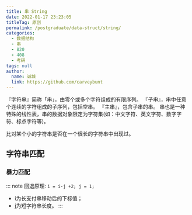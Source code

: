 ```yaml
---
title: 串 String
date: 2022-01-17 23:23:05
titleTag: 原创
permalink: /postgraduate/data-struct/string/
categories: 
  - 数据结构
  - 串
  - 820
  - 408
  - 考研
tags: null
author: 
  name: 诚城
  link: https://github.com/carveybunt
---
```

『字符串』简称「串」，由零个或多个字符组成的有限序列。
『子串』，串中任意个连续的字符组成的子序列，包括空串。
『主串』，包含子串的串。
串也是一种特殊的线性表，串的数据对象限定为字符集(如：中文字符、英文字符、数字字符、标点字符等)。
<!-- 『字符』， -->
<!--more-->
比对某个小的字符串是否在一个很长的字符串中出现过。
## 字符串匹配
### 暴力匹配
::: note
回退原理: `i = i-j +2; j = 1;`
* i为长支付串移动后的下标值；
* j为短字符串长度。
:::

